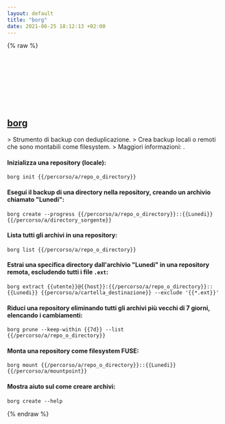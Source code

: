 ```yaml
---
layout: default
title: "borg"
date: 2021-06-25 18:12:13 +02:00
---
```

{% raw %}
<h2 id="borg">
  <a href="/it/common/borg.html">borg</a> <a href="#borg"><svg class="icon">
    <use href="/assets/images/unicode_sprite.svg#link" />
  </svg></a>
</h2>
> Strumento di backup con deduplicazione.
> Crea backup locali o remoti che sono montabili come filesystem.
> Maggiori informazioni: <https://borgbackup.readthedocs.io/en/stable/usage/general.html>.

#### Inizializza una repository (locale):
```shell
borg init {{/percorso/a/repo_o_directory}}
```
#### Esegui il backup di una directory nella repository, creando un archivio chiamato "Lunedi":
```shell
borg create --progress {{/percorso/a/repo_o_directory}}::{{Lunedi}} {{/percorso/a/directory_sorgente}}
```
#### Lista tutti gli archivi in una repository:
```shell
borg list {{/percorso/a/repo_o_directory}}
```
#### Estrai una specifica directory dall'archivio "Lunedi" in una repository remota, escludendo tutti i file `.ext`:
```shell
borg extract {{utente}}@{{host}}:{{/percorso/a/repo_o_directory}}::{{Lunedi}} {{percorso/a/cartella_destinazione}} --exclude '{{*.ext}}'
```
#### Riduci una repository eliminando tutti gli archivi più vecchi di 7 giorni, elencando i cambiamenti:
```shell
borg prune --keep-within {{7d}} --list {{/percorso/a/repo_o_directory}}
```
#### Monta una repository come filesystem FUSE:
```shell
borg mount {{/percorso/a/repo_o_directory}}::{{Lunedi}} {{/percorso/a/mountpoint}}
```
#### Mostra aiuto sul come creare archivi:
```shell
borg create --help
```
{% endraw %}